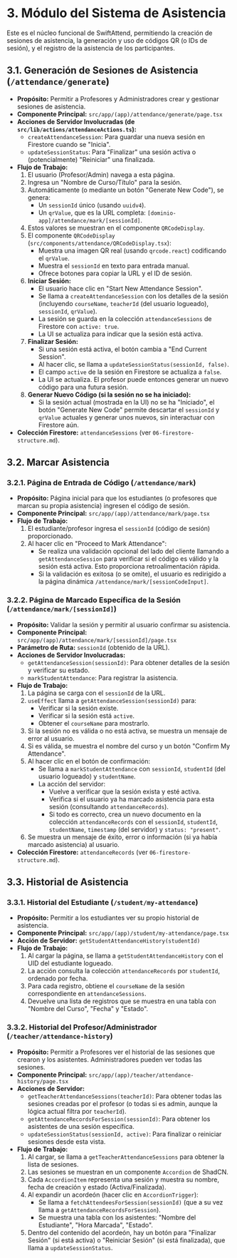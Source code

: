 # 3. Módulo del Sistema de Asistencia

Este es el núcleo funcional de SwiftAttend, permitiendo la creación de sesiones de asistencia, la generación y uso de códigos QR (o IDs de sesión), y el registro de la asistencia de los participantes.

## 3.1. Generación de Sesiones de Asistencia (`/attendance/generate`)

*   **Propósito:** Permitir a Profesores y Administradores crear y gestionar sesiones de asistencia.
*   **Componente Principal:** `src/app/(app)/attendance/generate/page.tsx`
*   **Acciones de Servidor Involucradas (de `src/lib/actions/attendanceActions.ts`):**
    *   `createAttendanceSession`: Para guardar una nueva sesión en Firestore cuando se "Inicia".
    *   `updateSessionStatus`: Para "Finalizar" una sesión activa o (potencialmente) "Reiniciar" una finalizada.
*   **Flujo de Trabajo:**
    1.  El usuario (Profesor/Admin) navega a esta página.
    2.  Ingresa un "Nombre de Curso/Título" para la sesión.
    3.  Automáticamente (o mediante un botón "Generate New Code"), se genera:
        *   Un `sessionId` único (usando `uuidv4`).
        *   Un `qrValue`, que es la URL completa: `[dominio-app]/attendance/mark/[sessionId]`.
    4.  Estos valores se muestran en el componente `QRCodeDisplay`.
    5.  El componente `QRCodeDisplay` (`src/components/attendance/QRCodeDisplay.tsx`):
        *   Muestra una imagen QR real (usando `qrcode.react`) codificando el `qrValue`.
        *   Muestra el `sessionId` en texto para entrada manual.
        *   Ofrece botones para copiar la URL y el ID de sesión.
    6.  **Iniciar Sesión:**
        *   El usuario hace clic en "Start New Attendance Session".
        *   Se llama a `createAttendanceSession` con los detalles de la sesión (incluyendo `courseName`, `teacherId` (del usuario logueado), `sessionId`, `qrValue`).
        *   La sesión se guarda en la colección `attendanceSessions` de Firestore con `active: true`.
        *   La UI se actualiza para indicar que la sesión está activa.
    7.  **Finalizar Sesión:**
        *   Si una sesión está activa, el botón cambia a "End Current Session".
        *   Al hacer clic, se llama a `updateSessionStatus(sessionId, false)`.
        *   El campo `active` de la sesión en Firestore se actualiza a `false`.
        *   La UI se actualiza. El profesor puede entonces generar un nuevo código para una futura sesión.
    8.  **Generar Nuevo Código (si la sesión no se ha iniciado):**
        *   Si la sesión actual (mostrada en la UI) no se ha "Iniciado", el botón "Generate New Code" permite descartar el `sessionId` y `qrValue` actuales y generar unos nuevos, sin interactuar con Firestore aún.
*   **Colección Firestore:** `attendanceSessions` (ver `06-firestore-structure.md`).

## 3.2. Marcar Asistencia

### 3.2.1. Página de Entrada de Código (`/attendance/mark`)

*   **Propósito:** Página inicial para que los estudiantes (o profesores que marcan su propia asistencia) ingresen el código de sesión.
*   **Componente Principal:** `src/app/(app)/attendance/mark/page.tsx`
*   **Flujo de Trabajo:**
    1.  El estudiante/profesor ingresa el `sessionId` (código de sesión) proporcionado.
    2.  Al hacer clic en "Proceed to Mark Attendance":
        *   Se realiza una validación opcional del lado del cliente llamando a `getAttendanceSession` para verificar si el código es válido y la sesión está activa. Esto proporciona retroalimentación rápida.
        *   Si la validación es exitosa (o se omite), el usuario es redirigido a la página dinámica `/attendance/mark/[sessionCodeInput]`.

### 3.2.2. Página de Marcado Específica de la Sesión (`/attendance/mark/[sessionId]`)

*   **Propósito:** Validar la sesión y permitir al usuario confirmar su asistencia.
*   **Componente Principal:** `src/app/(app)/attendance/mark/[sessionId]/page.tsx`
*   **Parámetro de Ruta:** `sessionId` (obtenido de la URL).
*   **Acciones de Servidor Involucradas:**
    *   `getAttendanceSession(sessionId)`: Para obtener detalles de la sesión y verificar su estado.
    *   `markStudentAttendance`: Para registrar la asistencia.
*   **Flujo de Trabajo:**
    1.  La página se carga con el `sessionId` de la URL.
    2.  `useEffect` llama a `getAttendanceSession(sessionId)` para:
        *   Verificar si la sesión existe.
        *   Verificar si la sesión está `active`.
        *   Obtener el `courseName` para mostrarlo.
    3.  Si la sesión no es válida o no está activa, se muestra un mensaje de error al usuario.
    4.  Si es válida, se muestra el nombre del curso y un botón "Confirm My Attendance".
    5.  Al hacer clic en el botón de confirmación:
        *   Se llama a `markStudentAttendance` con `sessionId`, `studentId` (del usuario logueado) y `studentName`.
        *   La acción del servidor:
            *   Vuelve a verificar que la sesión exista y esté activa.
            *   Verifica si el usuario ya ha marcado asistencia para esta sesión (consultando `attendanceRecords`).
            *   Si todo es correcto, crea un nuevo documento en la colección `attendanceRecords` con el `sessionId`, `studentId`, `studentName`, `timestamp` (del servidor) y `status: "present"`.
    6.  Se muestra un mensaje de éxito, error o información (si ya había marcado asistencia) al usuario.
*   **Colección Firestore:** `attendanceRecords` (ver `06-firestore-structure.md`).

## 3.3. Historial de Asistencia

### 3.3.1. Historial del Estudiante (`/student/my-attendance`)

*   **Propósito:** Permitir a los estudiantes ver su propio historial de asistencia.
*   **Componente Principal:** `src/app/(app)/student/my-attendance/page.tsx`
*   **Acción de Servidor:** `getStudentAttendanceHistory(studentId)`
*   **Flujo de Trabajo:**
    1.  Al cargar la página, se llama a `getStudentAttendanceHistory` con el UID del estudiante logueado.
    2.  La acción consulta la colección `attendanceRecords` por `studentId`, ordenado por fecha.
    3.  Para cada registro, obtiene el `courseName` de la sesión correspondiente en `attendanceSessions`.
    4.  Devuelve una lista de registros que se muestra en una tabla con "Nombre del Curso", "Fecha" y "Estado".

### 3.3.2. Historial del Profesor/Administrador (`/teacher/attendance-history`)

*   **Propósito:** Permitir a Profesores ver el historial de las sesiones que crearon y los asistentes. Administradores pueden ver todas las sesiones.
*   **Componente Principal:** `src/app/(app)/teacher/attendance-history/page.tsx`
*   **Acciones de Servidor:**
    *   `getTeacherAttendanceSessions(teacherId)`: Para obtener todas las sesiones creadas por el profesor (o todas si es admin, aunque la lógica actual filtra por `teacherId`).
    *   `getAttendanceRecordsForSession(sessionId)`: Para obtener los asistentes de una sesión específica.
    *   `updateSessionStatus(sessionId, active)`: Para finalizar o reiniciar sesiones desde esta vista.
*   **Flujo de Trabajo:**
    1.  Al cargar, se llama a `getTeacherAttendanceSessions` para obtener la lista de sesiones.
    2.  Las sesiones se muestran en un componente `Accordion` de ShadCN.
    3.  Cada `AccordionItem` representa una sesión y muestra su nombre, fecha de creación y estado (Activa/Finalizada).
    4.  Al expandir un acordeón (hacer clic en `AccordionTrigger`):
        *   Se llama a `fetchAttendeesForSession(sessionId)` (que a su vez llama a `getAttendanceRecordsForSession`).
        *   Se muestra una tabla con los asistentes: "Nombre del Estudiante", "Hora Marcada", "Estado".
    5.  Dentro del contenido del acordeón, hay un botón para "Finalizar Sesión" (si está activa) o "Reiniciar Sesión" (si está finalizada), que llama a `updateSessionStatus`.
